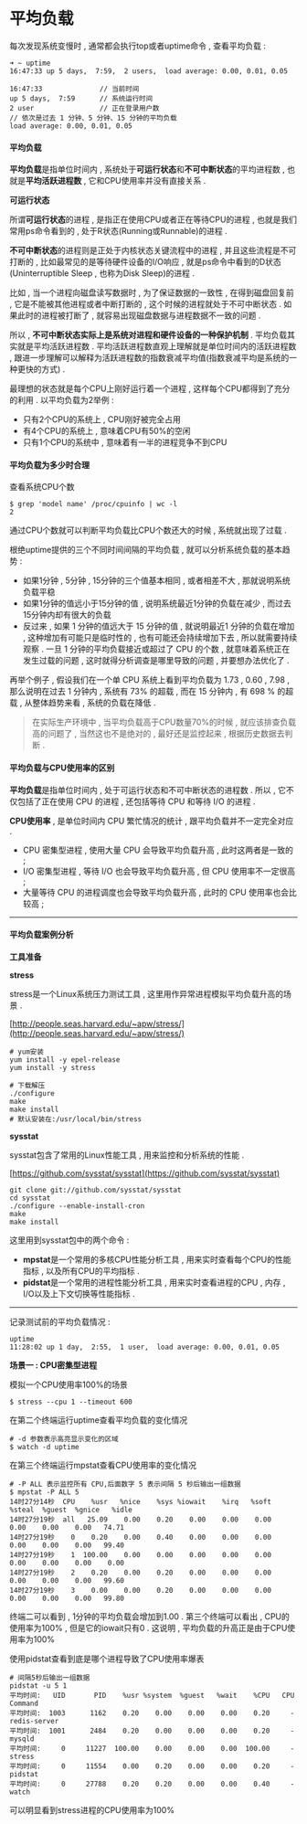 # 平均负载

每次发现系统变慢时 , 通常都会执行top或者uptime命令 , 查看平均负载 :

```
➜ ~ uptime
16:47:33 up 5 days,  7:59,  2 users,  load average: 0.00, 0.01, 0.05
```

```
16:47:33              // 当前时间
up 5 days,  7:59      // 系统运行时间
2 user                // 正在登录用户数
// 依次是过去 1 分钟、5 分钟、15 分钟的平均负载
load average: 0.00, 0.01, 0.05
```

#### 平均负载

**平均负载**是指单位时间内 , 系统处于**可运行状态**和**不可中断状态**的平均进程数 , 也就是**平均活跃进程数** , 它和CPU使用率并没有直接关系 .

**可运行状态**

所谓**可运行状态**的进程 , 是指正在使用CPU或者正在等待CPU的进程 , 也就是我们常用ps命令看到的 , 处于R状态\(Running或Runnable\)的进程 .

**不可中断状态**的进程则是正处于内核状态关键流程中的进程 , 并且这些流程是不可打断的 , 比如最常见的是等待硬件设备的I/O响应 , 就是ps命令中看到的D状态\(Uninterruptible Sleep , 也称为Disk Sleep\)的进程 .

比如 , 当一个进程向磁盘读写数据时 , 为了保证数据的一致性 , 在得到磁盘回复前 , 它是不能被其他进程或者中断打断的 , 这个时候的进程就处于不可中断状态 . 如果此时的进程被打断了 , 就容易出现磁盘数据与进程数据不一致的问题 .

所以 , **不可中断状态实际上是系统对进程和硬件设备的一种保护机制** . 平均负载其实就是平均活跃进程数 . 平均活跃进程数直观上理解就是单位时间内的活跃进程数 , 跟进一步理解可以解释为活跃进程数的指数衰减平均值\(指数衰减平均是系统的一种更快的方式\) .

最理想的状态就是每个CPU上刚好运行着一个进程 , 这样每个CPU都得到了充分的利用 . 以平均负载为2举例 :

* 只有2个CPU的系统上 , CPU刚好被完全占用
* 有4个CPU的系统上 , 意味着CPU有50%的空闲
* 只有1个CPU的系统中 , 意味着有一半的进程竞争不到CPU

#### 平均负载为多少时合理

查看系统CPU个数

```
$ grep 'model name' /proc/cpuinfo | wc -l
2
```

通过CPU个数就可以判断平均负载比CPU个数还大的时候 , 系统就出现了过载 .

根绝uptime提供的三个不同时间间隔的平均负载 , 就可以分析系统负载的基本趋势 :

* 如果1分钟 , 5分钟 , 15分钟的三个值基本相同 , 或者相差不大 , 那就说明系统负载平稳
* 如果1分钟的值远小于15分钟的值 , 说明系统最近1分钟的负载在减少 , 而过去15分钟内却有很大的负载
* 反过来 , 如果 1 分钟的值远大于 15 分钟的值 , 就说明最近1 分钟的负载在增加 , 这种增加有可能只是临时性的 , 也有可能还会持续增加下去 , 所以就需要持续观察 . 一旦 1 分钟的平均负载接近或超过了 CPU 的个数 , 就意味着系统正在发生过载的问题 , 这时就得分析调查是哪里导致的问题 , 并要想办法优化了 . 

再举个例子 , 假设我们在一个单 CPU 系统上看到平均负载为 1.73 , 0.60 , 7.98 , 那么说明在过去 1 分钟内 , 系统有 73% 的超载 , 而在 15 分钟内 , 有 698 % 的超载 , 从整体趋势来看 , 系统的负载在降低 .

> 在实际生产环境中 , 当平均负载高于CPU数量70%的时候 , 就应该排查负载高的问题了 , 当然这也不是绝对的 , 最好还是监控起来 , 根据历史数据去判断 .

#### 平均负载与CPU使用率的区别

**平均负载**是指单位时间内 , 处于可运行状态和不可中断状态的进程数 . 所以 , 它不仅包括了正在使用 CPU 的进程 , 还包括等待 CPU 和等待 I/O 的进程 .

**CPU使用率** , 是单位时间内 CPU 繁忙情况的统计 , 跟平均负载并不一定完全对应 .

* CPU 密集型进程 , 使用大量 CPU 会导致平均负载升高 , 此时这两者是一致的 ; 
* I/O 密集型进程 , 等待 I/O 也会导致平均负载升高 , 但 CPU 使用率不一定很高 ; 
* 大量等待 CPU 的进程调度也会导致平均负载升高 , 此时的 CPU 使用率也会比较高 ; 

---

#### 平均负载案例分析

**工具准备**

**stress**

stress是一个Linux系统压力测试工具 , 这里用作异常进程模拟平均负载升高的场景 .

[http://people.seas.harvard.edu/~apw/stress/](http://people.seas.harvard.edu/~apw/stress/)

```
# yum安装
yum install -y epel-release
yum install -y stress
```

```
# 下载解压
./configure
make
make install
# 默认安装在:/usr/local/bin/stress
```

**sysstat**

sysstat包含了常用的Linux性能工具 , 用来监控和分析系统的性能 .

[https://github.com/sysstat/sysstat](https://github.com/sysstat/sysstat)

```
git clone git://github.com/sysstat/sysstat
cd sysstat
./configure --enable-install-cron
make
make install
```

这里用到sysstat包中的两个命令 :

* **mpstat**是一个常用的多核CPU性能分析工具 , 用来实时查看每个CPU的性能指标 , 以及所有CPU的平均指标 . 
* **pidstat**是一个常用的进程性能分析工具 , 用来实时查看进程的CPU , 内存 , I/O以及上下文切换等性能指标 . 

---

记录测试前的平均负载情况 :

```
uptime
11:28:02 up 1 day,  2:55,  1 user,  load average: 0.00, 0.01, 0.05
```

**场景一 : CPU密集型进程**

模拟一个CPU使用率100%的场景

```
$ stress --cpu 1 --timeout 600
```

在第二个终端运行uptime查看平均负载的变化情况

```
# -d 参数表示高亮显示变化的区域
$ watch -d uptime
```

在第三个终端运行mpstat查看CPU使用率的变化情况

```
# -P ALL 表示监控所有 CPU,后面数字 5 表示间隔 5 秒后输出一组数据
$ mpstat -P ALL 5
14时27分14秒  CPU    %usr   %nice    %sys %iowait    %irq   %soft  %steal  %guest  %gnice   %idle
14时27分19秒  all   25.09    0.00    0.20    0.00    0.00    0.00    0.00    0.00    0.00   74.71
14时27分19秒    0    0.20    0.00    0.40    0.00    0.00    0.00    0.00    0.00    0.00   99.40
14时27分19秒    1  100.00    0.00    0.00    0.00    0.00    0.00    0.00    0.00    0.00    0.00
14时27分19秒    2    0.20    0.00    0.20    0.00    0.00    0.00    0.00    0.00    0.00   99.60
14时27分19秒    3    0.00    0.00    0.20    0.00    0.00    0.00    0.00    0.00    0.00   99.80
```

终端二可以看到 , 1分钟的平均负载会增加到1.00 . 第三个终端可以看出 , CPU的使用率为100% , 但是它的iowait只有0 . 这说明 , 平均负载的升高正是由于CPU使用率为100%

使用pidstat查看到底是哪个进程导致了CPU使用率爆表

```
# 间隔5秒后输出一组数据
pidstat -u 5 1
平均时间:   UID       PID    %usr %system  %guest   %wait    %CPU   CPU  Command
平均时间:  1003      1162    0.20    0.00    0.00    0.00    0.20     -  redis-server
平均时间:  1001      2484    0.20    0.00    0.00    0.00    0.20     -  mysqld
平均时间:     0     11227  100.00    0.00    0.00    0.00  100.00     -  stress
平均时间:     0     11554    0.00    0.20    0.00    0.00    0.20     -  pidstat
平均时间:     0     27788    0.20    0.20    0.00    0.00    0.40     -  watch
```

可以明显看到stress进程的CPU使用率为100%

